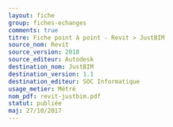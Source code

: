 ```yaml
---
layout: fiche
group: fiches-echanges
comments: true
titre: Fiche point à point - Revit > JustBIM
source_nom: Revit
source_version: 2018
source_editeur: Autodesk
destination_nom: JustBIM
destination_version: 1.1
destination_editeur: SOC Informatique
usage_metier: Métré
nom_pdf: revit-justbim.pdf
statut: publiée
maj: 27/10/2017
---
```

